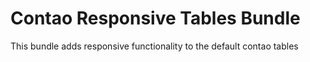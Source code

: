 # Contao Responsive Tables Bundle

This bundle adds responsive functionality to the default contao tables
